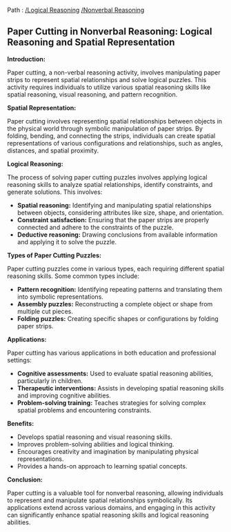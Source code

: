 Path : [/Logical Reasoning](../../index.md) [/Nonverbal Reasoning](../index.md)
## Paper Cutting in Nonverbal Reasoning: Logical Reasoning and Spatial Representation

**Introduction:**

Paper cutting, a non-verbal reasoning activity, involves manipulating paper strips to represent spatial relationships and solve logical puzzles. This activity requires individuals to utilize various spatial reasoning skills like spatial reasoning, visual reasoning, and pattern recognition. 

**Spatial Representation:**

Paper cutting involves representing spatial relationships between objects in the physical world through symbolic manipulation of paper strips. By folding, bending, and connecting the strips, individuals can create spatial representations of various configurations and relationships, such as angles, distances, and spatial proximity.

**Logical Reasoning:**

The process of solving paper cutting puzzles involves applying logical reasoning skills to analyze spatial relationships, identify constraints, and generate solutions. This involves:

* **Spatial reasoning:** Identifying and manipulating spatial relationships between objects, considering attributes like size, shape, and orientation.
* **Constraint satisfaction:** Ensuring that the paper strips are properly connected and adhere to the constraints of the puzzle.
* **Deductive reasoning:** Drawing conclusions from available information and applying it to solve the puzzle.

**Types of Paper Cutting Puzzles:**

Paper cutting puzzles come in various types, each requiring different spatial reasoning skills. Some common types include:

* **Pattern recognition:** Identifying repeating patterns and translating them into symbolic representations.
* **Assembly puzzles:** Reconstructing a complete object or shape from multiple cut pieces.
* **Folding puzzles:** Creating specific shapes or configurations by folding paper strips.


**Applications:**

Paper cutting has various applications in both education and professional settings:

* **Cognitive assessments:** Used to evaluate spatial reasoning abilities, particularly in children.
* **Therapeutic interventions:** Assists in developing spatial reasoning skills and improving cognitive abilities.
* **Problem-solving training:** Teaches strategies for solving complex spatial problems and encountering constraints.


**Benefits:**

* Develops spatial reasoning and visual reasoning skills.
* Improves problem-solving abilities and logical thinking.
* Encourages creativity and imagination by manipulating physical representations.
* Provides a hands-on approach to learning spatial concepts.


**Conclusion:**

Paper cutting is a valuable tool for nonverbal reasoning, allowing individuals to represent and manipulate spatial relationships symbolically. Its applications extend across various domains, and engaging in this activity can significantly enhance spatial reasoning skills and logical reasoning abilities.
